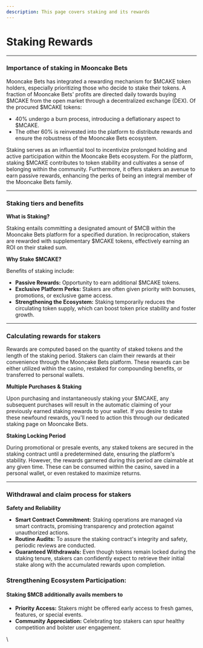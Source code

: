 ```yaml
---
description: This page covers staking and its rewards
---
```


# Staking Rewards

***

### **Importance of staking in Mooncake Bets**

Mooncake Bets has integrated a rewarding mechanism for $MCAKE token holders, especially prioritizing those who decide to stake their tokens. A fraction of Mooncake Bets' profits are directed daily towards buying $MCAKE from the open market through a decentralized exchange (DEX). Of the procured $MCAKE tokens:

* 40% undergo a burn process, introducing a deflationary aspect to $MCAKE.
* The other 60% is reinvested into the platform to distribute rewards and ensure the robustness of the Mooncake Bets ecosystem.

Staking serves as an influential tool to incentivize prolonged holding and active participation within the Mooncake Bets ecosystem. For the platform, staking $MCAKE contributes to token stability and cultivates a sense of belonging within the community. Furthermore, it offers stakers an avenue to earn passive rewards, enhancing the perks of being an integral member of the Mooncake Bets family.

***

### **Staking tiers and benefits**

**What is Staking?**

Staking entails committing a designated amount of $MCB within the Mooncake Bets platform for a specified duration. In reciprocation, stakers are rewarded with supplementary $MCAKE tokens, effectively earning an ROI on their staked sum.

**Why Stake $MCAKE?**

Benefits of staking include:

* **Passive Rewards:** Opportunity to earn additional $MCAKE tokens.
* **Exclusive Platform Perks:** Stakers are often given priority with bonuses, promotions, or exclusive game access.
* **Strengthening the Ecosystem:** Staking temporarily reduces the circulating token supply, which can boost token price stability and foster growth.

***

### **Calculating rewards for stakers**

Rewards are computed based on the quantity of staked tokens and the length of the staking period. Stakers can claim their rewards at their convenience through the Mooncake Bets platform. These rewards can be either utilized within the casino, restaked for compounding benefits, or transferred to personal wallets.

**Multiple Purchases & Staking**

Upon purchasing and instantaneously staking your $MCAKE, any subsequent purchases will result in the automatic claiming of your previously earned staking rewards to your wallet. If you desire to stake these newfound rewards, you'll need to action this through our dedicated staking page on Mooncake Bets.

**Staking Locking Period**

During promotional or presale events, any staked tokens are secured in the staking contract until a predetermined date, ensuring the platform's stability. However, the rewards garnered during this period are claimable at any given time. These can be consumed within the casino, saved in a personal wallet, or even restaked to maximize returns.

***

### **Withdrawal and claim process for stakers**

**Safety and Reliability**

* **Smart Contract Commitment:** Staking operations are managed via smart contracts, promising transparency and protection against unauthorized actions.
* **Routine Audits:** To assure the staking contract's integrity and safety, periodic reviews are conducted.
* **Guaranteed Withdrawals:** Even though tokens remain locked during the staking tenure, stakers can confidently expect to retrieve their initial stake along with the accumulated rewards upon completion.

### **Strengthening Ecosystem Participation:**

#### Staking $MCB additionally avails members to

* **Priority Access:** Stakers might be offered early access to fresh games, features, or special events.
* **Community Appreciation:** Celebrating top stakers can spur healthy competition and bolster user engagement.

\

